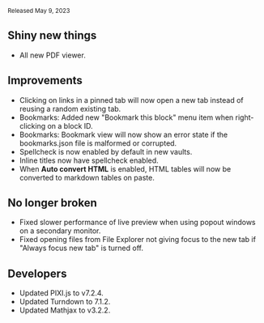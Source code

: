 <small>Released May 9, 2023</small>

## Shiny new things

- All new PDF viewer.

## Improvements

- Clicking on links in a pinned tab will now open a new tab instead of reusing a random existing tab.
- Bookmarks: Added new "Bookmark this block" menu item when right-clicking on a block ID.
- Bookmarks: Bookmark view will now show an error state if the bookmarks.json file is malformed or corrupted.
- Spellcheck is now enabled by default in new vaults.
- Inline titles now have spellcheck enabled.
- When **Auto convert HTML** is enabled, HTML tables will now be converted to markdown tables on paste.

## No longer broken

- Fixed slower performance of live preview when using popout windows on a secondary monitor.
- Fixed opening files from File Explorer not giving focus to the new tab if "Always focus new tab" is turned off.

## Developers

- Updated PIXI.js to v7.2.4.
- Updated Turndown to 7.1.2.
- Updated Mathjax to v3.2.2.

